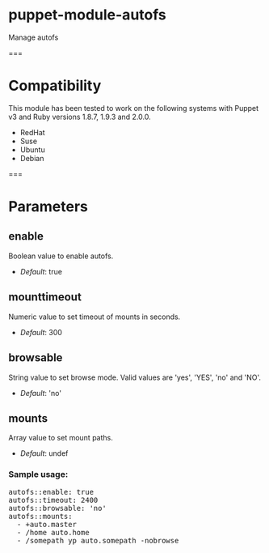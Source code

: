 # puppet-module-autofs

Manage autofs

===

# Compatibility

This module has been tested to work on the following systems with Puppet v3 and Ruby versions 1.8.7, 1.9.3 and 2.0.0.

  * RedHat
  * Suse
  * Ubuntu
  * Debian

===

# Parameters

enable
------
Boolean value to enable autofs. 

- *Default*: true

mounttimeout
-------
Numeric value to set timeout of mounts in seconds.

- *Default*: 300

browsable
---------
String value to set browse mode. Valid values are 'yes', 'YES', 'no' and 'NO'.

- *Default*: 'no'

mounts
------
Array value to set mount paths.

- *Default*: undef

### Sample usage:

<pre>
autofs::enable: true
autofs::timeout: 2400
autofs::browsable: 'no'
autofs::mounts:
  - +auto.master
  - /home auto.home
  - /somepath yp auto.somepath -nobrowse
</pre>
